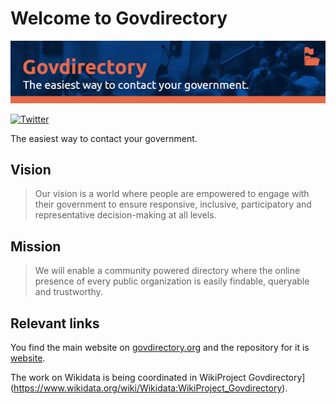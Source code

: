 # Welcome to Govdirectory

![banner](https://raw.githubusercontent.com/govdirectory/.github/main/profile/repo-image.png)

[![Twitter](https://img.shields.io/badge/twitter-@govdirectory--twitter-9cf.svg)](https://twitter.com/govdirectory)

The easiest way to contact your government.

## Vision

> Our vision is a world where people are empowered to engage with their government to ensure responsive, inclusive, participatory and representative decision-making at all levels.

## Mission

> We will enable a community powered directory where the online presence of every public organization is easily findable, queryable and trustworthy.

## Relevant links

You find the main website on [govdirectory.org](https://govdirectory.org) and the repository for it is [website](https://github.com/govdirectory/website).

The work on Wikidata is being coordinated in WikiProject Govdirectory](https://www.wikidata.org/wiki/Wikidata:WikiProject_Govdirectory).
